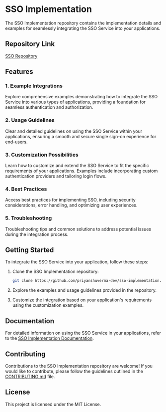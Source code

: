 # SSO Implementation

The SSO Implementation repository contains the implementation details and examples for seamlessly integrating the SSO Service into your applications.

## Repository Link

[SSO Repository](https://github.com/priyanshuverma-dev/sso-service)

## Features

### 1. Example Integrations

   Explore comprehensive examples demonstrating how to integrate the SSO Service into various types of applications, providing a foundation for seamless authentication and authorization.

### 2. Usage Guidelines

   Clear and detailed guidelines on using the SSO Service within your applications, ensuring a smooth and secure single sign-on experience for end-users.

### 3. Customization Possibilities

   Learn how to customize and extend the SSO Service to fit the specific requirements of your applications. Examples include incorporating custom authentication providers and tailoring login flows.

### 4. Best Practices

   Access best practices for implementing SSO, including security considerations, error handling, and optimizing user experiences.

### 5. Troubleshooting

   Troubleshooting tips and common solutions to address potential issues during the integration process.

## Getting Started

To integrate the SSO Service into your application, follow these steps:

1. Clone the SSO Implementation repository:

    ```bash
    git clone https://github.com/priyanshuverma-dev/sso-implementation.git
    ```

2. Explore the examples and usage guidelines provided in the repository.

3. Customize the integration based on your application's requirements using the customization examples.

## Documentation

For detailed information on using the SSO Service in your applications, refer to the [SSO Implementation Documentation](#).

## Contributing

Contributions to the SSO Implementation repository are welcome! If you would like to contribute, please follow the guidelines outlined in the [CONTRIBUTING.md](CONTRIBUTING.md) file.

## License

This project is licensed under the MIT License.
